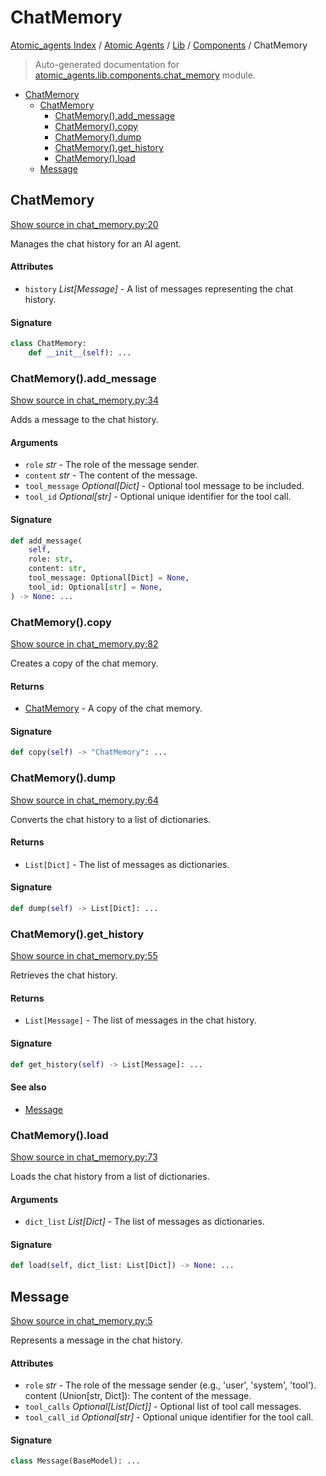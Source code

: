 # ChatMemory

[Atomic_agents Index](../../../README.md#atomic_agents-index) / [Atomic Agents](../../index.md#atomic-agents) / [Lib](../index.md#lib) / [Components](./index.md#components) / ChatMemory

> Auto-generated documentation for [atomic_agents.lib.components.chat_memory](../../../../../atomic_agents/lib/components/chat_memory.py) module.

- [ChatMemory](#chatmemory)
  - [ChatMemory](#chatmemory-1)
    - [ChatMemory().add_message](#chatmemory()add_message)
    - [ChatMemory().copy](#chatmemory()copy)
    - [ChatMemory().dump](#chatmemory()dump)
    - [ChatMemory().get_history](#chatmemory()get_history)
    - [ChatMemory().load](#chatmemory()load)
  - [Message](#message)

## ChatMemory

[Show source in chat_memory.py:20](../../../../../atomic_agents/lib/components/chat_memory.py#L20)

Manages the chat history for an AI agent.

#### Attributes

- `history` *List[Message]* - A list of messages representing the chat history.

#### Signature

```python
class ChatMemory:
    def __init__(self): ...
```

### ChatMemory().add_message

[Show source in chat_memory.py:34](../../../../../atomic_agents/lib/components/chat_memory.py#L34)

Adds a message to the chat history.

#### Arguments

- `role` *str* - The role of the message sender.
- `content` *str* - The content of the message.
- `tool_message` *Optional[Dict]* - Optional tool message to be included.
- `tool_id` *Optional[str]* - Optional unique identifier for the tool call.

#### Signature

```python
def add_message(
    self,
    role: str,
    content: str,
    tool_message: Optional[Dict] = None,
    tool_id: Optional[str] = None,
) -> None: ...
```

### ChatMemory().copy

[Show source in chat_memory.py:82](../../../../../atomic_agents/lib/components/chat_memory.py#L82)

Creates a copy of the chat memory.

#### Returns

- [ChatMemory](#chatmemory) - A copy of the chat memory.

#### Signature

```python
def copy(self) -> "ChatMemory": ...
```

### ChatMemory().dump

[Show source in chat_memory.py:64](../../../../../atomic_agents/lib/components/chat_memory.py#L64)

Converts the chat history to a list of dictionaries.

#### Returns

- `List[Dict]` - The list of messages as dictionaries.

#### Signature

```python
def dump(self) -> List[Dict]: ...
```

### ChatMemory().get_history

[Show source in chat_memory.py:55](../../../../../atomic_agents/lib/components/chat_memory.py#L55)

Retrieves the chat history.

#### Returns

- `List[Message]` - The list of messages in the chat history.

#### Signature

```python
def get_history(self) -> List[Message]: ...
```

#### See also

- [Message](#message)

### ChatMemory().load

[Show source in chat_memory.py:73](../../../../../atomic_agents/lib/components/chat_memory.py#L73)

Loads the chat history from a list of dictionaries.

#### Arguments

- `dict_list` *List[Dict]* - The list of messages as dictionaries.

#### Signature

```python
def load(self, dict_list: List[Dict]) -> None: ...
```



## Message

[Show source in chat_memory.py:5](../../../../../atomic_agents/lib/components/chat_memory.py#L5)

Represents a message in the chat history.

#### Attributes

- `role` *str* - The role of the message sender (e.g., 'user', 'system', 'tool').
content (Union[str, Dict]): The content of the message.
- `tool_calls` *Optional[List[Dict]]* - Optional list of tool call messages.
- `tool_call_id` *Optional[str]* - Optional unique identifier for the tool call.

#### Signature

```python
class Message(BaseModel): ...
```